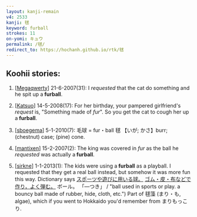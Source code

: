 ```yaml
---
layout: kanji-remain
v4: 2533
kanji: 毬
keyword: furball
strokes: 11
on-yomi: キュウ
permalink: /毬/
redirect_to: https://hochanh.github.io/rtk/毬
---
```


## Koohii stories: 

1) [<a href="http://kanji.koohii.com/profile/Megaqwerty">Megaqwerty</a>] 21-6-2007(31): I <em>requested</em> that the cat do something and he spit up a<strong> furball</strong>.

2) [<a href="http://kanji.koohii.com/profile/Katsuo">Katsuo</a>] 14-5-2008(17): For her birthday, your pampered girlfriend&#039;s <em>request</em> is, &quot;Something made of <em>fur</em>&quot;. So you get the cat to cough her up a<strong> furball</strong>.

3) [<a href="http://kanji.koohii.com/profile/sboegema">sboegema</a>] 5-1-2010(7): 毛球 = fur・ball 毬 【いが; かさ】burr; (chestnut) case; (pine) cone.

4) [<a href="http://kanji.koohii.com/profile/mantixen">mantixen</a>] 15-2-2007(2): The king was covered in <em>fur</em> as the ball he <em>requested</em> was actually a<strong> furball</strong>.

5) [<a href="http://kanji.koohii.com/profile/sirkne">sirkne</a>] 1-1-2013(1): The kids were using a<strong> furball</strong> as a playball. I requested that they get a real ball instead, but somehow it was more fun this way. Dictionary says <a href="midori://search?text=スポーツや遊びに用いる球。">スポーツや遊びに用いる球。</a> <a href="midori://search?text=ゴム・皮・布などで作り，よく弾む。">ゴム・皮・布などで作り，よく弾む。</a> ボール。 「―つき」 / &quot;ball used in sports or play. a bouncy ball made of rubber, hide, cloth, etc.&quot;) Part of 毬藻 (まり・も, algae), which if you went to Hokkaido you&#039;d remember from まりもっこり.

